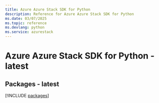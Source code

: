 ```yaml
---
title: Azure Azure Stack SDK for Python
description: Reference for Azure Azure Stack SDK for Python
ms.date: 03/07/2025
ms.topic: reference
ms.devlang: python
ms.service: azurestack
---
```

# Azure Azure Stack SDK for Python - latest
## Packages - latest
[!INCLUDE [packages](azure-stack-index.md)]